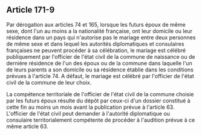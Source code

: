 Article 171-9
----
Par dérogation aux articles 74 et 165, lorsque les futurs époux de même sexe,
dont l'un au moins a la nationalité française, ont leur domicile ou leur
résidence dans un pays qui n'autorise pas le mariage entre deux personnes de
même sexe et dans lequel les autorités diplomatiques et consulaires françaises
ne peuvent procéder à sa célébration, le mariage est célébré publiquement par
l'officier de l'état civil de la commune de naissance ou de dernière résidence
de l'un des époux ou de la commune dans laquelle l'un de leurs parents a son
domicile ou sa résidence établie dans les conditions prévues à l'article 74. A
défaut, le mariage est célébré par l'officier de l'état civil de la commune de
leur choix.

La compétence territoriale de l'officier de l'état civil de la commune choisie
par les futurs époux résulte du dépôt par ceux-ci d'un dossier constitué à cette
fin au moins un mois avant la publication prévue à l'article 63. L'officier de
l'état civil peut demander à l'autorité diplomatique ou consulaire
territorialement compétente de procéder à l'audition prévue à ce même article
63.
